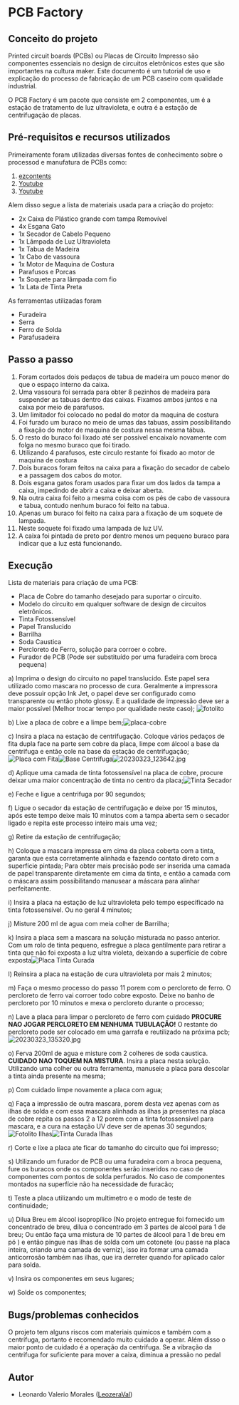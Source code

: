 # PCB Factory

## Conceito do projeto
Printed circuit boards (PCBs) ou Placas de Circuito Impresso são componentes essenciais no design de circuitos eletrônicos estes que são importantes na cultura maker. Este documento é um tutorial de uso e explicação do processo de fabricação de um PCB caseiro com qualidade industrial.

O PCB Factory é um pacote que consiste em 2 componentes, um é a estação de tratamento de luz ultravioleta, e outra é a estação de centrifugação de placas.
  
## Pré-requisitos e recursos utilizados
Primeiramente foram utilizadas diversas fontes de conhecimento sobre o processod e manufatura de PCBs como:
1. [ezcontents](https://ezcontents.org/pcb-fabrication-part-1-dry-film)
2. [Youtube](https://www.youtube.com/watch?v=cRCFGZxmob0)
3. [Youtube](https://www.youtube.com/watch?v=1C3k6dyVN18)

Alem disso segue a lista de materiais usada para a criação do projeto:

- 2x Caixa de Plástico grande com tampa Removível
- 4x Esgana Gato
- 1x Secador de Cabelo Pequeno
- 1x Lâmpada de Luz Ultravioleta
- 1x Tabua de Madeira
- 1x Cabo de vassoura
- 1x Motor de Maquina de Costura
- Parafusos e Porcas
- 1x Soquete para lâmpada com fio
- 1x Lata de Tinta Preta

As ferramentas utilizadas foram

- Furadeira
- Serra
- Ferro de Solda
- Parafusadeira
  
## Passo a passo
1. Foram cortados dois pedaços de tabua de madeira um pouco menor do que o espaço interno da caixa.
2. Uma vassoura foi serrada para obter 8 pezinhos de madeira para suspender as tabuas dentro das caixas. Fixamos ambos juntos e na caixa por meio de parafusos.
3. Um limitador foi colocado no pedal do motor da maquina de costura
4. Foi furado um buraco no meio de umas das tabuas, assim possibilitando a fixação do motor de maquina de costura nessa mesma tábua.
5. O resto do buraco foi lixado até ser possivel encaixalo novamente com folga no mesmo buraco que foi tirado.
6. Utilizando 4 parafusos, este circulo restante foi fixado ao motor de maquina de costura
7. Dois buracos foram feitos na caixa para a fixação do secador de cabelo e a passagem dos cabos do motor.
8. Dois esgana gatos foram usados para fixar um dos lados da tampa a caixa, impedindo de abrir a caixa e deixar aberta.
9. Na outra caixa foi feito a mesma coisa com os pés de cabo de vassoura e tabua, contudo nenhum buraco foi feito na tabua.
10. Apenas um buraco foi feito na caixa para a fixação de um soquete de lampada.
11. Neste soquete foi fixado uma lampada de luz UV.
12. A caixa foi pintada de preto por dentro menos um pequeno buraco para indicar que a luz está funcionando.

## Execução
Lista de materiais para criação de uma PCB:
- Placa de Cobre do tamanho desejado para suportar o circuito.
- Modelo do circuito em qualquer software de design de circuitos eletrônicos.
- Tinta Fotossensível
- Papel Translucido
- Barrilha
- Soda Caustica
- Percloreto de Ferro, solução para corroer o cobre.
- Furador de PCB (Pode ser substituído por uma furadeira com broca pequena)

a) Imprima o design do circuito no papel translucido. Este papel sera utilizado como mascara no processo de cura. Geralmente a impressora deve possuir opção Ink Jet, o papel deve ser configurado como transparente ou então photo glossy. E a qualidade de impressão deve ser a maior possível (Melhor trocar tempo por qualidade neste caso); ![fotolito](./images/fotlito.jpg)
    
b) Lixe a placa de cobre e a limpe bem;![placa-cobre](./images/placa-cobre.jpg)
        
c) Insira a placa na estação de centrifugação. Coloque vários pedaços de fita dupla face na parte sem cobre da placa, limpe com álcool a base da centrifuga e então cole na base da estação de centrifugação;![Placa com Fita](./images/Fita_dupla_face.jpg)![Base Centrifuga](./images/Base_Centrifuga.jpg)![20230323_123642.jpg](./images/placa-colada.jpg)
        
d) Aplique uma camada de tinta fotossensível na placa de cobre, procure deixar uma maior concentração de tinta no centro da placa;![Tinta Secador](./images/secador-tinta.jpg)
        
e) Feche e ligue a centrifuga por 90 segundos;

f) Ligue o secador da estação de centrifugação e deixe por 15 minutos, após este tempo deixe mais 10 minutos com a tampa aberta sem o secador ligado e repita este processo inteiro mais uma vez;

g) Retire da estação de centrifugação;

h) Coloque a mascara impressa em cima da placa coberta com a tinta, garanta que esta corretamente alinhada e fazendo contato direto com a superfície pintada; Para obter mais precisão pode ser inserida uma camada de papel transparente diretamente em cima da tinta, e então a camada com o máscara assim possibilitando manusear a máscara para alinhar perfeitamente.

i) Insira a placa na estação de luz ultravioleta pelo tempo especificado na tinta fotossensível. Ou no geral 4 minutos;

j) Misture 200 ml de agua com meia colher de Barrilha;

k) Insira a placa sem a mascara na solução misturada no passo anterior. Com um rolo de tinta pequeno, esfregue a placa gentilmente para retirar a tinta que não foi exposta a luz ultra violeta, deixando a superfície de cobre exposta![Placa Tinta Curada](./images/tinta-curada.jpg)
    
l) Reinsira a placa na estação de cura ultravioleta por mais 2 minutos;

m) Faça o mesmo processo do passo 11 porem com o percloreto de ferro. O percloreto de ferro vai corroer todo cobre exposto. Deixe no banho de percloreto por 10 minutos e mexa o percloreto durante o processo;

n) Lave a placa para limpar o percloreto de ferro com cuidado **PROCURE NAO JOGAR PERCLORETO EM NENHUMA TUBULAÇÃO!** O restante do percloreto pode ser colocado em uma garrafa e reutilizado na próxima pcb;![20230323_135320.jpg](./images/processo-corros%C3%A3o.jpg)
    
o) Ferva 200ml de agua e misture com 2 colheres de soda caustica. **CUIDADO NAO TOQUEM NA MISTURA**. Insira a placa nesta solução. Utilizando uma colher ou outra ferramenta, manuseie a placa para descolar a tinta ainda presente na mesma;

p) Com cuidado limpe novamente a placa com agua;

q) Faça a impressão de outra mascara, porem desta vez apenas com as ilhas de solda e com essa mascara alinhada as ilhas ja presentes na placa de cobre repita os passos 2 a 12 porem com a tinta fotossensível para mascara, e a cura na estação UV deve ser de apenas 30 segundos;![Fotolito Ilhas](./images/fotolito-ilhas.jpg)![Tinta Curada Ilhas](./images/tinta-curada2.jpg)
    
r) Corte e lixe a placa ate ficar do tamanho do circuito que foi impresso;

s) Utilizando um furador de PCB ou uma furadeira com a broca pequena, fure os buracos onde os componentes serão inseridos no caso de componentes com pontos de solda perfurados. No caso de componentes montados na superfície não ha necessidade de furacão;

t) Teste a placa utilizando um multímetro e o modo de teste de continuidade;

u) Dilua Breu em álcool isopropílico (No projeto entregue foi fornecido um concentrado de breu, dilua o concentrado em 3 partes de alcool para 1 de breu; Ou então faça uma mistura de 10 partes de álcool para 1 de breu em pó ) e então pingue nas ilhas de solda com um cotonete (ou passe na placa inteira, criando uma camada de verniz), isso ira formar uma camada anticorrosão também nas ilhas, que ira derreter quando for aplicado calor para solda.

v) Insira os componentes em seus lugares;

w) Solde os componentes;

## Bugs/problemas conhecidos
O projeto tem alguns riscos com materiais quimicos e também com a centrifuga, portanto é recomendado muito cuidado a operar.
Além disso o maior ponto de cuidado é a operação da centrifuga. Se a vibração da centrifuga for suficiente para mover a caixa, diminua a pressão no pedal

## Autor
* Leonardo Valerio Morales ([LeozeraVal](https://github.com/LeozeraVal))